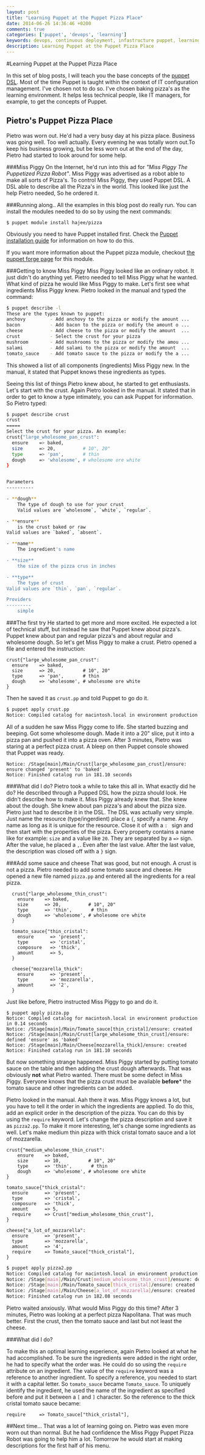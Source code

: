 ```yaml
---
layout: post
title: "Learning Puppet at the Puppet Pizza Place"
date: 2014-06-26 14:36:46 +0200
comments: true
categories: ['puppet', 'devops', 'learning']
keywords: devops, continuous deployment, infastructure puppet, learning
description: Learning Puppet at the Puppet Pizza Place
---
```

#Learning Puppet at the Puppet Pizza Place

In this set of blog posts, I will teach you the base concepts of the [puppet DSL](http://puppetlabs.com/puppet). Most of the time Puppet is taught within the context of IT configuration management. I've chosen not to do so. I've chosen baking pizza's as the learning environment. It helps less technical people, like IT managers, for example, to get the concepts of Puppet.


<!-- more -->

## Pietro's Puppet Pizza Place

Pietro was worn out. He'd had a very busy day at his pizza place. Business was going well. Too well actually. Every evening he was totally worn out.To keep his business growing, but be less worn out at the end of the day, Pietro had started to look around for some help.

###Miss Piggy
On the Internet, he'd run into this ad for *"Miss Piggy The Puppetized Pizza Robot"*. Miss Piggy was advertised as a robot able to make all sorts of Pizza's. To control Miss Piggy, they used Puppet DSL. A DSL able to describe all the Pizza's in the world. This looked like just the help Pietro needed, So he ordered it.

###Running along..
All the examples in this blog post do really run. You can install the modules needed to do so by using the next commands:
```
$ puppet module install hajee/pizza
```

Obviously you need to have Puppet installed first. Check  the [Puppet installation guide](http://docs.puppetlabs.com/guides/install_puppet/pre_install.html) for information on how to do this.

If you want more information about the Puppet pizza module, checkout [the puppet forge page](https://forge.puppetlabs.com/hajee/pizza) for this module.

###Getting to know Miss Piggy
Miss Piggy looked like an ordinary robot. It just didn't do anything yet. Pietro needed to tell Miss Piggy what he wanted. What kind of pizza he would like Miss Piggy to make.  Let's first see what ingredients Miss Piggy knew. Pietro looked in the manual and typed the command:

```sh
$ puppet describe -l
These are the types known to puppet:
anchovy         - Add anchovy to the pizza or modify the amount ...
bacon           - Add bacon to the pizza or modify the amount o ...
cheese          - Add cheese to the pizza or modify the amount  ...
crust           - Select the crust for your pizza
mushroom        - Add mushrooms to the pizza or modify the amou ...
salami          - Add salami to the pizza or modify the amount  ...
tomato_sauce    - Add tomato sauce to the pizza or modify the a ...
```

This showed a list of all components (ingredients) Miss Piggy new. In the manual, it stated that Puppet knows these ingredients as types. 

Seeing this list of things Pietro knew about, he started to get enthusiasts. Let's start with the crust. Again Pietro looked in the manual. It stated that in order to get to know a type intimately, you can ask Puppet for information. So Pietro typed:

```sh
$ puppet describe crust
crust
=====
Select the crust for your pizza. An example:
crust{"large_wholesome_pan_crust":
  ensure    => baked,
  size      => 20,          # 10", 20"
  type      => 'pan',       # thin
  dough     => 'wholesome', # wholesome ore white
}


Parameters
----------

- **dough**
    The type of dough to use for your crust
    Valid values are `wholesome`, `white`, `regular`.

- **ensure**
    is the crust baked or raw
Valid values are `baked`, `absent`.

- **name**
    The ingredient's name

- **size**
    the size of the pizza crus in inches

- **type**
    The type of crust
Valid values are `thin`, `pan`, `regular`.

Providers
---------
    simple 
```

###The first try
He started to get more and more excited. He expected a lot of technical stuff, but instead he saw that Puppet knew about pizza's. Puppet knew about pan and regular pizza's and about regular and wholesome dough. So let's get Miss Piggy to make a crust. Pietro opened a file and entered the instruction:

```
crust{"large_wholesome_pan_crust":
  ensure    => baked,
  size      => 20,          # 10", 20"
  type      => 'pan',       # thin
  dough     => 'wholesome', # wholesome ore white
}
```
Then he saved it as `crust.pp` and told Puppet to go do it.
```sh
$ puppet apply crust.pp
Notice: Compiled catalog for macintosh.local in environment production in 0.10 seconds
```

All of a sudden he saw Miss Piggy come to life. She started buzzing and beeping. Got some wholesome dough. Made it into a 20" slice, put it into a pizza pan and pushed it into a pizza oven. After 3 minutes, Pietro was staring at a perfect pizza crust. A bleep on then Puppet console showed that Puppet was ready.

```
Notice: /Stage[main]/Main/Crust[large_wholesome_pan_crust]/ensure: ensure changed 'present' to 'baked'
Notice: Finished catalog run in 181.10 seconds
```

###What did I do?
Pietro took a while to take this all in. What exactly did he do? He described through a Pupped DSL how the pizza should look. He didn't describe how to make it. Miss Piggy already knew that. She knew about the dough. She knew about pan pizza's and about the pizza size. Pietro just had to describe it in the DSL. The DSL was actually very simple. Just name the resource (type/ingerdient) place a `{`, specify a name. Any name as long as it is unique for the resource. Close it of with a `: ` sign and then start with the properties of the pizza. Every property contains a name like for example: `size` and a value like `20`. They are separated by a `=>` sign. After the value, he placed a `,`. Even after the last value. After the last value, the description was closed off with a `}` sign.


###Add some sauce and cheese
That was good, but not enough. A crust is not a pizza. Pietro needed to add some tomato sauce and cheese. He opened a new file named `pizza.pp` and entered all the ingredients for a real pizza.

```
  crust{"large_wholesome_thin_crust":
    ensure    => baked,
    size      => 20,          # 10", 20"
    type      => 'thin',       # thin
    dough     => 'wholesome', # wholesome ore white
  }

  tomato_sauce{"thin_cristal":
    ensure      => 'present',
    type        => 'cristal',
    composure   => 'thick',
    amount      => 5,
  }

  cheese{"mozzarella_thick":
    ensure      => 'present',
    type        => 'mozzarella',
    amount      => '2',
  }
``` 

Just like before, Pietro instructed Miss Piggy to go and do it.

```
$ puppet apply pizza.pp
Notice: Compiled catalog for macintosh.local in environment production in 0.14 seconds
Notice: /Stage[main]/Main/Tomato_sauce[thin_cristal]/ensure: created
Notice: /Stage[main]/Main/Crust[large_wholesome_thin_crust]/ensure: defined 'ensure' as 'baked'
Notice: /Stage[main]/Main/Cheese[mozzarella_thick]/ensure: created
Notice: Finished catalog run in 181.10 seconds
```
But now something strange happened. Miss Piggy started by putting tomato sauce on the table and then adding the crust dough afterwards. That was obviously **not** what Pietro wanted. There must be some defect in Miss Piggy. Everyone knows that the pizza crust must be available **before*** the tomato sauce and other ingredients can be added.

Pietro looked in the manual. Aah there it was. Miss Piggy knows a lot, but you have to tell it the order in which the  ingredients are applied. To do this, add an explicit order in the description of the pizza. You can do this by using the `require` keyword.  Let's change the pizza description and save it as `pizza2.pp`. To make it more interesting, let's change some ingredients as well. Let's make medium thin pizza with thick cristal tomato sauce and a lot of mozzarella.

```
crust{"medium_wholesome_thin_crust":
    ensure    => baked,
    size      => 10,          # 10", 20"
    type      => 'thin',       # thin
    dough     => 'wholesome', # wholesome ore white
}

tomato_sauce{"thick_cristal":
  ensure      => 'present',
  type        => 'cristal',
  composure   => 'thick',
  amount      => 5,
  require     => Crust["medium_wholesome_thin_crust"],
}

cheese{"a_lot_of_mozzarella":
  ensure      => 'present',
  type        => 'mozzarella',
  amount      => '4',
  require     => Tomato_sauce["thick_cristal"],
}
```

```sh
$ puppet apply pizza2.pp
Notice: Compiled catalog for macintosh.local in environment production in 0.15 seconds
Notice: /Stage[main]/Main/Crust[medium_wholesome_thin_crust]/ensure: defined 'ensure' as 'baked'
Notice: /Stage[main]/Main/Tomato_sauce[thick_cristal]/ensure: created
Notice: /Stage[main]/Main/Cheese[a_lot_of_mozzarella]/ensure: created
Notice: Finished catalog run in 182.08 seconds
```
Pietro waited anxiously. What would Miss Piggy do this time? After 3 minutes, Pietro was looking at a perfect pizza Napolitana. That was much better. First the crust, then the tomato sauce and last but not least the cheese.

###What did I do?

To make this an optimal learning experience, again Pietro looked at what he had accomplished. To be sure the ingredients were added in the right order, he had to specify what the order was. He could do so using the `require` attribute on an ingredient. The value of the `require` keyword was a reference to another ingredient. To specify a reference, you needed to start it with a capital letter. So `tomato_sauce` became `Tomato_sauce`. To uniquely identify the ingredient, he used the name of the ingredient as specified before and put it between a `[` and `]` character. So the reference to the thick cristal tomato sauce became:

```
require     => Tomato_sauce["thick_cristal"],
``` 

##Next time...
That was a lot of learning going on. Pietro was even more worn out than normal. But he had confidence the Miss Piggy Puppet Pizza Robot was going to help him a lot. Tomorrow he would start at making descriptions for the first half of his menu.
